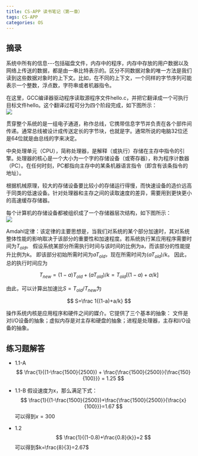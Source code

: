 ```yaml
---
title: CS-APP 读书笔记（第一章）
tags: CS-APP
categories: OS
---
```


## 摘录

系统中所有的信息---包括磁盘文件，内存中的程序，内存中存放的用户数据以及网络上传送的数据，都是由一串比特表示的。区分不同数据对象的唯一方法是我们读到这些数据对象时的上下文。比如，在不同的上下文，一个同样的字节序列可能表示一个整数，浮点数，字符串或者机器指令。
<!--more-->

在这里，GCC编译器驱动程序读取源程序文件hello.c，并把它翻译成一个可执行目标文件hello。这个翻译过程可分为四个阶段完成，如下图所示：<br/>![]({{site_url}}/assets/csapp/ch1/1-3.png)

贯穿整个系统的是一组电子通道，称作总线，它携带信息字节并负责在各个部件间传递。通常总线被设计成传送定长的字节块，也就是字。通常所说的电脑32位还是64位就是由总线的字来决定。

中央处理单元（CPU），简称处理器，是解释（或执行）存储在主存中指令的引擎。处理器的核心是一个大小为一个字的存储设备（或寄存器），称为程序计数器（PC）。在任何时刻，PC都指向主存中的某条机器语言指令（即含有该条指令的地址）。

根据机械原理，较大的存储设备要比较小的存储运行得慢，而快速设备的造价远高于同类的低速设备。针对处理器和主存之间的读取速度的差异，需要用到更快更小的高速缓存存储器。

每个计算机的存储设备都被组织成了一个存储器层次结构，如下图所示：<br/>![]({{site_url}}/assets/csapp/ch1/1-9.png)

Amdahl定律：该定律的主要思想是，当我们对系统的某个部分加速时，其对系统整体性能的影响取决于该部分的重要性和加速程度。若系统执行某应用程序需要时间为$T_{old}$。 假设系统某部分所需执行时间与该时间的比例为a，而该部分的性能提升比例为k。 即该部分初始所需时间为$aT_{old}$，现在所需时间为$(aT_{old})/k$。 因此，总的执行时间应为

$$
    T_{new}=(1-a)T_{old}+(aT_{old})/k=T_{old}[(1-a)+a/k]
$$

由此，可以计算出加速比$S=T_{old}/T_{new}$为

$$
    S=\frac 1{(1-a)+a/k}
$$

操作系统内核是应用程序和硬件之间的媒介。它提供了三个基本的抽象： 文件是对I/O设备的抽象；虚拟内存是对主存和硬盘的抽象；进程是处理器，主存和I/O设备的抽象。

## 练习题解答

* 1.1-A 
$$
    \frac{1}{(1-\frac{1500}{2500}) + \frac{\frac{1500}{2500}}{\frac{150}{100}}} = 1.25
$$

* 1.1-B 假设速度为x，那么满足下式：
$$
    \frac{1}{(1-\frac{1500}{2500})+\frac{\frac{1500}{2500}}{\frac{x}{100}}}=1.67
$$
可以得到$x=300$

* 1.2 
$$
    \frac{1}{(1-0.8)+\frac{0.8}{k}}=2
$$
可以得到$k=\frac{8}{3}=2.67$

     
